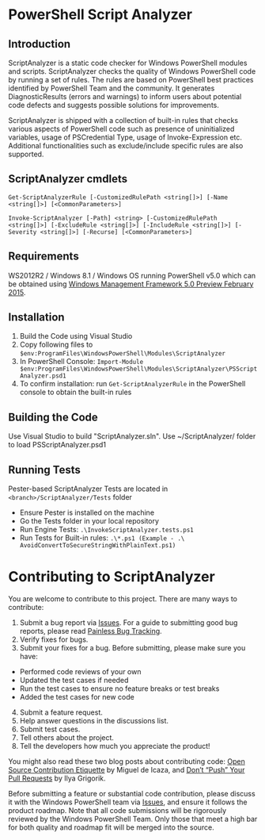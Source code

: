 PowerShell Script Analyzer
==========================

Introduction
------------

ScriptAnalyzer is a static code checker for Windows PowerShell modules and scripts. ScriptAnalyzer checks the quality of Windows PowerShell code by running a set of rules. The rules are based on PowerShell best practices identified by PowerShell Team and the community. It generates DiagnosticResults (errors and warnings) to inform users about potential code defects and suggests possible solutions for improvements.

ScriptAnalyzer is shipped with a collection of built-in rules that checks various aspects of PowerShell code such as presence of uninitialized variables, usage of PSCredential Type, usage of Invoke-Expression etc. Additional functionalities such as exclude/include specific rules are also supported.

ScriptAnalyzer cmdlets
----------------------
```
Get-ScriptAnalyzerRule [-CustomizedRulePath <string[]>] [-Name <string[]>] [<CommonParameters>]

Invoke-ScriptAnalyzer [-Path] <string> [-CustomizedRulePath <string[]>] [-ExcludeRule <string[]>] [-IncludeRule <string[]>] [-Severity <string[]>] [-Recurse] [<CommonParameters>]
```

Requirements
------------

WS2012R2 / Windows 8.1 / Windows OS running PowerShell v5.0 which can be obtained using [Windows Management Framework 5.0 Preview February 2015](http://go.microsoft.com/fwlink/?LinkId=398175).

Installation
------------

1. Build the Code using Visual Studio
2. Copy following files to ```$env:ProgramFiles\WindowsPowerShell\Modules\ScriptAnalyzer```
3. In PowerShell Console:
```Import-Module $env:ProgramFiles\WindowsPowerShell\Modules\ScriptAnalyzer\PSScriptAnalyzer.psd1```
4. To confirm installation: run ```Get-ScriptAnalyzerRule``` in the PowerShell console to obtain the built-in rules

Building the Code
-----------------

Use Visual Studio to build "ScriptAnalyzer.sln". Use ~/ScriptAnalyzer/ folder to load PSScriptAnalyzer.psd1

Running Tests
-------------

Pester-based ScriptAnalyzer Tests are located in ```<branch>/ScriptAnalyzer/Tests``` folder

* Ensure Pester is installed on the machine
* Go the Tests folder in your local repository
* Run Engine Tests: ```.\InvokeScriptAnalyzer.tests.ps1```
* Run Tests for Built-in rules: ```.\*.ps1 (Example - .\ AvoidConvertToSecureStringWithPlainText.ps1)```
 

Contributing to ScriptAnalyzer
==============================

You are welcome to contribute to this project. There are many ways to contribute:

1. Submit a bug report via [Issues]( https://github.com/PowerShell/ScriptAnalyzer/issues). For a guide to submitting good bug reports, please read [Painless Bug Tracking](http://www.joelonsoftware.com/articles/fog0000000029.html).
2. Verify fixes for bugs.
3. Submit your fixes for a bug. Before submitting, please make sure you have:
  * Performed code reviews of your own
  * Updated the test cases if needed
  * Run the test cases to ensure no feature breaks or test breaks
  * Added the test cases for new code
4. Submit a feature request.
5. Help answer questions in the discussions list.
6. Submit test cases.
7. Tell others about the project.
8. Tell the developers how much you appreciate the product!

You might also read these two blog posts about contributing code: [Open Source Contribution Etiquette](http://tirania.org/blog/archive/2010/Dec-31.html) by Miguel de Icaza, and [Don’t “Push” Your Pull Requests](http://www.igvita.com/2011/12/19/dont-push-your-pull-requests/) by Ilya Grigorik.

Before submitting a feature or substantial code contribution, please discuss it with the Windows PowerShell team via [Issues](https://github.com/PowerShell/ScriptAnalyzer/issues), and ensure it follows the product roadmap. Note that all code submissions will be rigorously reviewed by the Windows PowerShell Team. Only those that meet a high bar for both quality and roadmap fit will be merged into the source.
